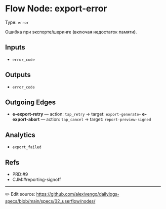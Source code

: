 # Flow Node: export-error

Type: `error`

Ошибка при экспорте/шеринге (включая недостаток памяти).

## Inputs
- `error_code`

## Outputs
- `error_code`

## Outgoing Edges
- **e-export-retry** — action: `tap_retry` → target: `export-generate`- **e-export-abort** — action: `tap_cancel` → target: `report-preview-signed`

## Analytics
- `export_failed`

## Refs
- PRD:#9
- CJM:#reporting-signoff

---
✏️ Edit source: https://github.com/alexivengo/dailylogs-specs/blob/main/specs/02_userflow/nodes/